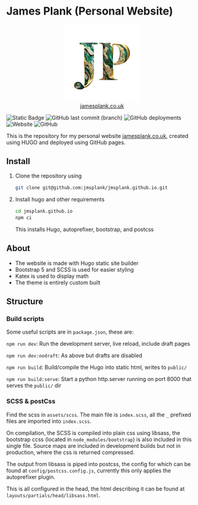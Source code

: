 # James Plank (Personal Website)

<p align="center">
   <img src="content/logo.png" width="40%"/>
   <br>
   <a href="https://jamesplank.co.uk">jamesplank.co.uk</a>
</p>

![Static Badge](https://img.shields.io/badge/Hugo_version-0.118.2-pink)
![GitHub last commit (branch)](https://img.shields.io/github/last-commit/jmsplank/jmsplank.github.io/main)
![GitHub deployments](https://img.shields.io/github/deployments/jmsplank/jmsplank.github.io/github-pages?logo=github&color=orange)
![Website](https://img.shields.io/website?up_message=online&up_color=blue&down_message=offline&down_color=red&url=https%3A%2F%2Fjamesplank.co.uk%2F)
![GitHub](https://img.shields.io/github/license/jmsplank/jmsplank.github.io)

This is the repository for my personal website [jamesplank.co.uk](https://jamesplank.co.uk), created using HUGO and deployed using GitHub pages.

## Install

1. Clone the repository using

   ```bash
   git clone git@github.com:jmsplank/jmsplank.github.io.git
   ```

1. Install hugo and other requirements
   ```bash
   cd jmsplank.github.io
   npm ci
   ```
   This installs Hugo, autoprefixer, bootstrap, and postcss

## About

- The website is made with Hugo static site builder
- Bootstrap 5 and SCSS is used for easier styling
- Katex is used to display math
- The theme is entirely custom built

## Structure

### Build scripts

Some useful scripts are in `package.json`, these are:

`npm run dev`: Run the development server, live reload, include draft pages

`npm run dev:nodraft`: As above but drafts are disabled

`npm run build`: Build/compile the Hugo into static html, writes to `public/`

`npm run build:serve`: Start a python http.server running on port 8000 that serves the `public/` dir

### SCSS & postCss

Find the scss in `assets/scss`. The main file is `index.scss`, all the `_` prefixed files are imported into `index.scss`.

On compilation, the SCSS is compiled into plain css using libsass, the bootstrap ccss (located in `node_modules/bootstrap`) is also included in this single file. Source maps are included in development builds but not in production, where the css is returned compressed.

The output from libsass is piped into postcss, the config for which can be found at `config/postcss.config.js`, currently this only applies the autoprefixer plugin.

This is all configured in the head, the html describing it can be found at `layouts/partials/head/libsass.html`.
